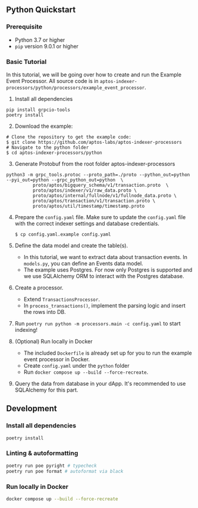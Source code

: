 ## Python Quickstart

### Prerequisite

- Python 3.7 or higher
- `pip` version 9.0.1 or higher

### Basic Tutorial

In this tutorial, we will be going over how to create and run the Example Event Processor. All source code is in `aptos-indexer-processors/python/processors/example_event_processor`.

1. Install all dependencies

```
pip install grpcio-tools
poetry install
```

2. Download the example:

```
# Clone the repository to get the example code:
$ git clone https://github.com/aptos-labs/aptos-indexer-processors
# Navigate to the python folder
$ cd aptos-indexer-processors/python
```

3. Generate Protobuf from the root folder aptos-indexer-processors

```
python3 -m grpc_tools.protoc --proto_path=./proto --python_out=python --pyi_out=python --grpc_python_out=python  \
          proto/aptos/bigquery_schema/v1/transaction.proto  \
          proto/aptos/indexer/v1/raw_data.proto \
          proto/aptos/internal/fullnode/v1/fullnode_data.proto \
          proto/aptos/transaction/v1/transaction.proto \
          proto/aptos/util/timestamp/timestamp.proto
```

4. Prepare the `config.yaml` file.
   Make sure to update the `config.yaml` file with the correct indexer settings and database credentials.

   ```
   $ cp config.yaml.example config.yaml
   ```

5. Define the data model and create the table(s).

   - In this tutorial, we want to extract data about transaction events. In `models.py`, you can define an Events data model.
   - The example uses Postgres. For now only Postgres is supported and we use SQLAlchemy ORM to interact with the Postgres database.

6. Create a processor.

   - Extend `TransactionsProcessor`.
   - In `process_transactions()`, implement the parsing logic and insert the rows into DB.

7. Run `poetry run python -m processors.main -c config.yaml` to start indexing!

8. (Optional) Run locally in Docker

   - The included `Dockerfile` is already set up for you to run the example event processor in Docker.
   - Create `config.yaml` under the `python` folder
   - Run `docker compose up --build --force-recreate`.

9. Query the data from database in your dApp. It's recommended to use SQLAlchemy for this part.

## Development

### Install all dependencies

```bash
poetry install
```

### Linting & autoformatting

```bash
poetry run poe pyright # typecheck
poetry run poe format # autoformat via black
```

### Run locally in Docker

```bash
docker compose up --build --force-recreate
```
